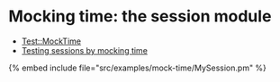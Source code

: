# Mocking time: the session module


* [Test::MockTime](https://metacpan.org/pod/Test::MockTime)
* [Testing sessions by mocking time](https://perlmaven.com/testing-session-mocking-time)

{% embed include file="src/examples/mock-time/MySession.pm" %}


